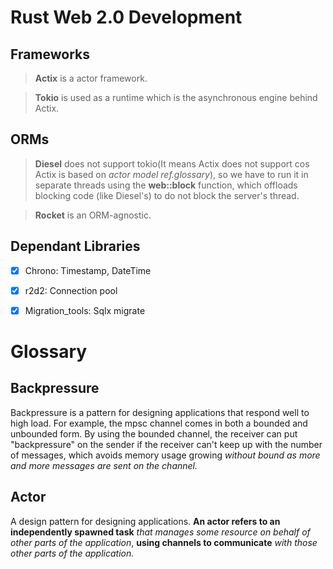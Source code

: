 
# Rust Web 2.0 Development

## Frameworks

> **Actix** is a actor framework.

> **Tokio** is used as a runtime which is the asynchronous engine behind Actix.

## ORMs

> **Diesel** does not support tokio(It means Actix does not support cos Actix is based on *actor model ref.glossary*), so we have to run it in separate threads using the **web::block** function, which offloads blocking code (like Diesel's) to do not block the server's thread.

> **Rocket** is an ORM-agnostic.

## Dependant Libraries

- [x] Chrono: Timestamp, DateTime
- [x] r2d2: Connection pool
- [x] Migration_tools: Sqlx migrate


# Glossary

## Backpressure

Backpressure is a pattern for designing applications that respond well to high load. For example, the mpsc channel comes in both a bounded and unbounded form. By using the bounded channel, the receiver can put "backpressure" on the sender if the receiver can't keep up with the number of messages, which avoids memory usage growing *without bound as more and more messages are sent on the channel.*

## Actor

A design pattern for designing applications. **An actor refers to an independently spawned task** *that manages some resource on behalf of other parts of the application*, **using channels to communicate** *with those other parts of the application.*
